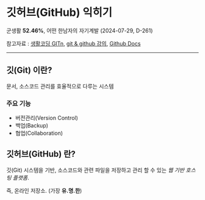 깃허브(GitHub) 익히기
=====================
군생활 __52.46%__, 어떤 한남자의 자기계발   (2024-07-29,  D-261)

참고자료 : [생활코딩 GITn](https://opentutorials.org/course/2708/15465), 
[git & github 강의](https://dwaejinho.tistory.com/entry/GIT-GitThe-Information-Manager-from-Hell-%EA%B9%83%EA%B3%BC-%EA%B9%83%ED%97%88%EB%B8%8C#3.%20%EA%B9%83%EC%9D%98%20%EC%95%84%EB%B2%84%EC%A7%80%20%EB%A6%AC%EB%88%84%EC%8A%A4-1), [Github Docs](https://docs.github.com/ko/get-started)


***

## 깃(Git) 이란?
문서, 소스코드 관리를 효율적으로 다루는 시스템

### 주요 기능
- 버전관리(Version Control)
- 백업(Backup)
- 협업(Collaboration)

## 깃허브(GitHub) 란?
깃(Git) 시스템을 기반, 소스코드와 관련 파일을 저장하고 관리 할 수 있는 _웹 기반 호스팅 플랫폼_.

즉, 온라인 저장소. (가장 __유.명.한__)













